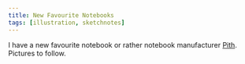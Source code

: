```yaml
---
title: New Favourite Notebooks
tags: [illustration, sketchnotes]
---
```


I have a new favourite notebook or rather notebook manufacturer [Pith](https://www.pithsupply.com/). Pictures to follow.

